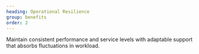 ```yaml
---
heading: Operational Resilience
group: benefits
order: 2
---
```


Maintain consistent performance and service levels with adaptable support that absorbs fluctuations in workload.
